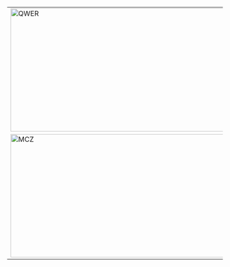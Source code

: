 | | | |
| -- | -- | -- |
| <img width="512" height="288" alt="QWER" src="https://github.com/user-attachments/assets/1db19190-544c-4719-bccb-076edc4c1722" /> | <img width="512" height="288" alt="Lucky2" src="https://github.com/user-attachments/assets/7e8bb056-31fe-4814-92e3-915c59ae73b2" /> | <img width="512" height="288" alt="TVRI" src="https://github.com/user-attachments/assets/e461b408-a7a2-446c-9580-cff16dfca394" /> | 
| <img width="512" height="288" alt="MCZ" src="https://github.com/user-attachments/assets/929b4191-cf0c-413b-b9e6-f7ff83a370fc" /> | <img width="512" height="288" alt="Girls2" src="https://github.com/user-attachments/assets/4bd0324c-c826-4c32-96c2-00f960eca402" /> |
